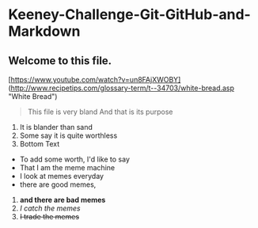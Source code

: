 # Keeney-Challenge-Git-GitHub-and-Markdown
## Welcome to this file.
[https://www.youtube.com/watch?v=un8FAjXWOBY]
(http://www.recipetips.com/glossary-term/t--34703/white-bread.asp "White Bread")
>This file is very bland
>And that is its purpose
1. It is blander than sand
2. Some say it is quite worthless
3. Bottom Text
* To add some worth, I'd like to say
* That I am the meme machine
* I look at memes everyday
* there are good memes,
1. **and there are bad memes**
1. *I catch the memes*
2. ~~I trade the memes~~
